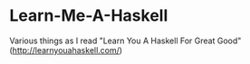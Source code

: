 Learn-Me-A-Haskell
==================

Various things as I read "Learn You A Haskell For Great Good" (http://learnyouahaskell.com/)
